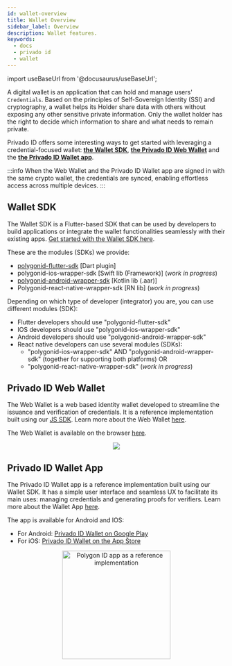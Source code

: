 ```yaml
---
id: wallet-overview
title: Wallet Overview
sidebar_label: Overview
description: Wallet features.
keywords:
  - docs
  - privado id
  - wallet
---
```


import useBaseUrl from '@docusaurus/useBaseUrl';

A digital wallet is an application that can hold and manage users' `Credentials`. Based on the principles of Self-Sovereign Identity (SSI) and cryptography, a wallet helps its Holder share data with others without exposing any other sensitive private information. Only the wallet holder has the right to decide which information to share and what needs to remain private.

Privado ID offers some interesting ways to get started with leveraging a credential-focused wallet: [**the Wallet SDK**](#wallet-sdk), [**the Privado ID Web Wallet**](#web-wallet) and the [**the Privado ID Wallet app**](#privado-id-wallet-app).

:::info
When the Web Wallet and the Privado ID Wallet app are signed in with the same crypto wallet, the credentials are synced, enabling effortless access across multiple devices.
:::

## Wallet SDK

The Wallet SDK is a Flutter-based SDK that can be used by developers to build applications or integrate the wallet functionalities seamlessly with their existing apps. [Get started with the Wallet SDK here](./wallet-sdk/polygonid-sdk/polygonid-sdk-overview.md).

These are the modules (SDKs) we provide:

- [polygonid-flutter-sdk](https://github.com/0xPolygonID/polygonid-flutter-sdk) \[Dart plugin\]
- polygonid-ios-wrapper-sdk \[Swift lib (Framework)\] (_work in progress_)
- [polygonid-android-wrapper-sdk](https://github.com/0xPolygonID/polygonid-android-sdk) \[Kotlin lib (.aar)\]
- Polygonid-react-native-wrapper-sdk \[RN lib\] (_work in progress_)

Depending on which type of developer (integrator) you are, you can use different modules (SDK):

- Flutter developers should use "polygonid-flutter-sdk"
- IOS developers should use "polygonid-ios-wrapper-sdk"
- Android developers should use "polygonid-android-wrapper-sdk"
- React native developers can use several modules (SDKs):
  - "polygonid-ios-wrapper-sdk" AND "polygonid-android-wrapper-sdk" (together for supporting both platforms)
    OR
  - "polygonid-react-native-wrapper-sdk" (_work in progress_)


## Privado ID Web Wallet

The Web Wallet is a web based identity wallet developed to streamline the issuance and verification of credentials. It is a reference implementation built using our [JS SDK](/docs/js-sdk/js-sdk-overview.md). Learn more about the Web Wallet [here](./web-wallet.md).

The Web Wallet is available on the browser [here](https://wallet.privado.id/). 

<div align="center">
    <img src={useBaseUrl("../img/web-wallet-1.png")}></img>
</div>

## Privado ID Wallet App

The Privado ID Wallet app is a reference implementation built using our Wallet SDK. It has a simple user interface and seamless UX to facilitate its main uses: managing credentials and generating proofs for verifiers. Learn more about the Wallet App [here](./wallet-app/privadoid-app.md).

The app is available for Android and IOS:

- For Android: <a href="https://play.google.com/store/apps/details?id=id.privado.wallet" target="_blank">Privado ID Wallet on Google Play</a>
- For iOS: <a href="https://apps.apple.com/us/app/privadoid/id6566184703" target="_blank">Privado ID Wallet on the App Store</a>


<div align="center">
<img src={useBaseUrl("img/wallet/wallet-main-page.jpeg")} alt="Polygon ID app as a reference implementation" width="250" align="center" />
</div>
<br></br>
